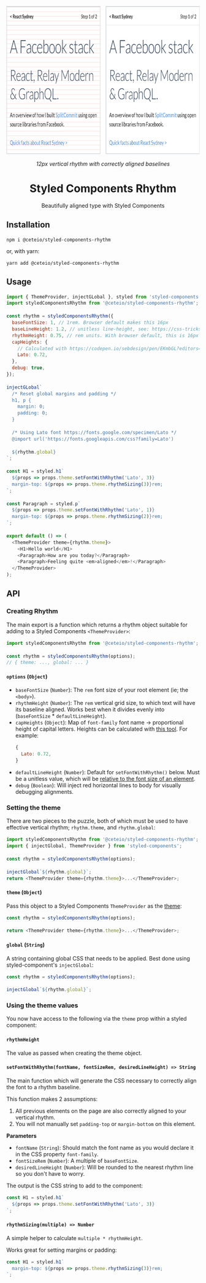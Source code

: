 <p align="center">
  <img src="./img/rhythm-12px.png" height="386">
  <p align="center"><i>12px vertical rhythm with correctly aligned baselines</i><p>
  <h1 align="center">Styled Components Rhythm</h1>
  <p align="center">Beautifully aligned type with Styled Components<p>
</p>

## Installation

```
npm i @ceteio/styled-components-rhythm
```
or, with yarn:

```
yarn add @ceteio/styled-components-rhythm
```

## Usage

```javascript
import { ThemeProvider, injectGLobal }, styled from 'styled-components';
import styledComponentsRhythm from '@ceteio/styled-components-rhythm';

const rhythm = styledComponentsRhythm({
  baseFontSize: 1, // 1rem. Browser default makes this 16px
  baseLineHeight: 1.2, // unitless line-height, see: https://css-tricks.com/almanac/properties/l/line-height/#comment-1587658
  rhythmHeight: 0.75, // rem units. With browser default, this is 16px * 0.75rem == 12px
  capHeights: {
    // Calculated with https://codepen.io/sebdesign/pen/EKmbGL?editors=0011
    Lato: 0.72,
  },
  debug: true,
});

injectGLobal`
  /* Reset global margins and padding */
  h1, p {
    margin: 0;
    padding: 0;
  }

  /* Using Lato font https://fonts.google.com/specimen/Lato */
  @import url('https://fonts.googleapis.com/css?family=Lato')

  ${rhythm.global}
`;

const H1 = styled.h1`
  ${props => props.theme.setFontWithRhythm('Lato', 3)}
  margin-top: ${props => props.theme.rhythmSizing(3)}rem;
`;

const Paragraph = styled.p`
  ${props => props.theme.setFontWithRhythm('Lato', 1)}
  margin-top: ${props => props.theme.rhythmSizing(2)}rem;
`;

export default () => (
  <ThemeProvider theme={rhythm.theme}>
    <H1>Hello world</H1>
    <Paragraph>How are you today?</Paragraph>
    <Paragraph>Feeling quite <em>aligned</em>!</Paragraph>
  </ThemeProvider>
);
```

## API

### Creating Rhythm

The main export is a function which returns a rhythm object suitable for
adding to a Styled Components `<ThemeProvider>`:

```javascript
import styledComponentsRhythm from '@ceteio/styled-components-rhythm';

const rhythm = styledComponentsRhythm(options);
// { theme: ..., global: ... }
```

#### `options` (`Object`)

- `baseFontSize` (`Number`): The `rem` font size of your root element (ie; the `<body>`).
- `rhythmHeight` (`Number`): The `rem` vertical grid size, to which text will have its baseline aligned. Works best when it divides evenly into (`baseFontSize` * `defaultLineHeight`).
- `capHeights` (`Object`): Map of `font-family` font name -> proportional height of capital letters. Heights can be calculated with [this tool](https://codepen.io/sebdesign/pen/EKmbGL?editors=0011).
  For example:
  ```javascript
  {
    Lato: 0.72,
  }
  ```
- `defaultLineHeight` (`Number`): Default for `setFontWithRhythm()` below. Must be a unitless value, which will be [relative to the font size of an element](https://css-tricks.com/almanac/properties/l/line-height/#comment-1587658).
- `debug` (`Boolean`): Will inject red horizontal lines to body for visually debugging alignments.

### Setting the theme

There are two pieces to the puzzle, both of which must be used to have effective
vertical rhythm; `rhythm.theme`, and `rhythm.global`:

```javascript
import styledComponentsRhythm from '@ceteio/styled-components-rhythm';
import { injectGlobal, ThemeProvider } from 'styled-components';

const rhythm = styledComponentsRhythm(options);

injectGlobal`${rhythm.global}`;
return <ThemeProvider theme={rhythm.theme}>...</ThemeProvider>;
```

#### `theme` (`Object`)

Pass this object to a Styled Components `ThemeProvider` as the [theme](https://www.styled-components.com/docs/advanced#theming):

```javascript
const rhythm = styledComponentsRhythm(options);

return <ThemeProvider theme={rhythm.theme}>...</ThemeProvider>;
```

#### `global` (`String`)

A string containing global CSS that needs to be applied. Best done using
styled-component's `injectGlobal`:

```javascript
const rhythm = styledComponentsRhythm(options);

injectGlobal`${rhythm.global}`;
```

### Using the theme values

You now have access to the following via the `theme` prop within a styled
component:

#### `rhythmHeight`

The value as passed when creating the theme object.

#### `setFontWithRhythm(fontName, fontSizeRem, desiredLineHeight) => String`

The main function which will generate the CSS necessary to correctly align the
font to a rhythm baseline.

This function makes 2 assumptions:

1. All previous elements on the page are also correctly aligned to your vertical
   rhythm.
2. You will not manually set `padding-top` or `margin-bottom` on this element.

**Parameters**

- `fontName` (`String`): Should match the font name as you would declare it in the CSS
  property `font-family`.
- `fontSizeRem` (`Number`): A multiple of `baseFontSize`.
- `desiredLineHeight` (`Number`): Will be rounded to the nearest rhythm line so you
  don't have to worry.

The output is the CSS string to add to the component:

```javascript
const H1 = styled.h1`
  ${props => props.theme.setFontWithRhythm('Lato', 3)}
`;
```

#### `rhythmSizing(multiple) => Number`

A simple helper to calculate `multiple * rhythmHeight`.

Works great for setting margins or padding:

```javascript
const H1 = styled.h1`
  margin-top: ${props => props.theme.rhythmSizing(3)}rem;
`;
